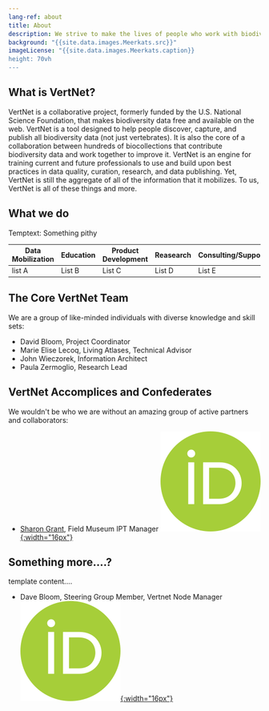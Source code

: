 ```yaml
---
lang-ref: about
title: About
description: We strive to make the lives of people who work with biodiversity data more productive by providing tools and services to make data easy to find, easy to publish, and easy to use.
background: "{{site.data.images.Meerkats.src}}"
imageLicense: "{{site.data.images.Meerkats.caption}}
height: 70vh
---
```


## What is VertNet?

VertNet is a collaborative project, formerly funded by the U.S. National Science Foundation, that makes biodiversity data free and available on the web. VertNet is a tool designed to help people discover, capture, and publish all biodiversity data (not just vertebrates). It is also the core of a collaboration between hundreds of biocollections that contribute biodiversity data and work together to improve it. VertNet is an engine for training current and future professionals to use and build upon best practices in data quality, curation, research, and data publishing. Yet, VertNet is still the aggregate of all of the information that it mobilizes. To us, VertNet is all of these things and more.


## What we do

Temptext: Something pithy

| Data Mobilization | Education | Product Development | Reasearch | Consulting/Support | Standards |
| ----------- | ----------- | ----------- | -------------- | --------------- | ------------- |
| list A | List B | List C | List D | List E | List F |



## The Core VertNet Team

We are a group of like-minded individuals with diverse knowledge and skill sets:
* David Bloom, Project Coordinator
* Marie Elise Lecoq, Living Atlases, Technical Advisor
* John Wieczorek, Information Architect
* Paula Zermoglio, Research Lead


## VertNet Accomplices and Confederates

We wouldn't be who we are without an amazing group of active partners and collaborators:

* [Sharon Grant](https://www.fieldmuseum.org/about/staff/profile/11), Field Museum IPT Manager [![ORCiD](/assets/images/200px-ORCID_iD.png){:width="16px"}](https://orcid.org/0000-0002-0201-732X)

## Something more....?
template content....
* Dave Bloom, Steering Group Member, Vertnet Node Manager [![ORCiD](/assets/images/200px-ORCID_iD.png){:width="16px"}](https://orcid.org/0000-0003-1273-1807)
